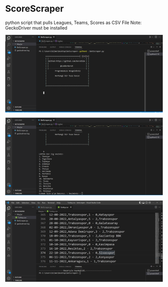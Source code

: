 # ScoreScraper
python script that pulls Leagues, Teams, Scores as CSV File
Note: GeckoDriver must be installed


![image1](image1.png)











![image2](image2.png)











![image3](image3.png)


